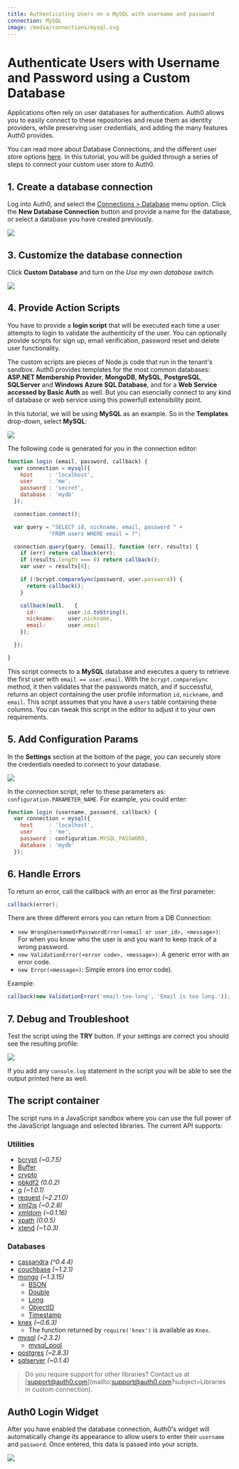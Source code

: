 ```yaml
---
title: Authenticating Users on a MySQL with username and password
connection: MySQL
image: /media/connections/mysql.svg
---
```


# Authenticate Users with Username and Password using a Custom Database

Applications often rely on user databases for authentication. Auth0 allows you to easily connect to these repositories and reuse them as identity providers, while preserving user credentials, and adding the many features Auth0 provides.

You can read more about Database Connections, and the different user store options [here](/connections/database). In this tutorial, you will be guided through a series of steps to connect your custom user store to Auth0.

## 1. Create a database connection

Log into Auth0, and select the [Connections > Database](${uiURL}/#/connections/database) menu option. Click the **New Database Connection** button and provide a name for the database, or select a database you have created previously.

![](/media/articles/connections/database/database-connections.png)

## 3. Customize the database connection

Click **Custom Database** and turn on the *Use my own database* switch.

![](/media/articles/connections/database/custom-database.png)

## 4. Provide Action Scripts

You have to provide a **login script** that will be executed each time a user attempts to login to validate the authenticity of the user. You can optionally provide scripts for sign up, email verification, password reset and delete user functionality. 

The custom scripts are pieces of Node.js code that run in the tenant's sandbox. Auth0 provides templates for the most common databases: **ASP.NET Membership Provider**, **MongoDB**, **MySQL**, **PostgreSQL**, **SQLServer** and **Windows Azure SQL Database**, and for a **Web Service accessed by Basic Auth** as well. But you can esencially connect to any kind of database or web service using this powerfull extensibility point.

In this tutorial, we will be using **MySQL** as an example. So in the **Templates** drop-down, select **MySQL**:

![](/media/articles/connections/database/mysql/db-connection-login-script.png)

The following code is generated for you in the connection editor:

```js
function login (email, password, callback) {
  var connection = mysql({
    host     : 'localhost',
    user     : 'me',
    password : 'secret',
    database : 'mydb'
  });

  connection.connect();

  var query = "SELECT id, nickname, email, password " +
             "FROM users WHERE email = ?";

  connection.query(query, [email], function (err, results) {
    if (err) return callback(err);
    if (results.length === 0) return callback();
    var user = results[0];

    if (!bcrypt.compareSync(password, user.password)) {
      return callback();
    }

    callback(null,   {
      id:          user.id.toString(),
      nickname:    user.nickname,
      email:       user.email
    });

  });

}
```

This script connects to a **MySQL** database and executes a query to retrieve the first user with `email == user.email`. With the `bcrypt.compareSync` method, it then validates that the passwords match, and if successful, returns an object containing the user profile information `id`, `nickname`, and `email`. This script assumes that you have a `users` table containing these columns. You can tweak this script in the editor to adjust it to your own requirements.

## 5. Add Configuration Params

In the **Settings** section at the bottom of the page, you can securely store the credentials needed to connect to your database.

![](/media/articles/connections/database/mysql/db-connection-configurate.png)

In the connection script, refer to these parameters as: `configuration.PARAMETER_NAME`. For example, you could enter:

```js
function login (username, password, callback) {
  var connection = mysql({
    host     : 'localhost',
    user     : 'me',
    password : configuration.MYSQL_PASSWORD,
    database : 'mydb'
  });
```

## 6. Handle Errors

To return an error, call the callback with an error as the first parameter:

```js
callback(error);
```

There are three different errors you can return from a DB Connection:

* `new WrongUsernameOrPasswordError(<email or user_id>, <message>)`: For when you know who the user is and you want to keep track of a wrong password.
* `new ValidationError(<error code>, <message>)`: A generic error with an error code.
* `new Error(<message>)`: Simple errors (no error code).

Example:

```js
callback(new ValidationError('email-too-long', 'Email is too long.'));
```

## 7. Debug and Troubleshoot

Test the script using the **TRY** button. If your settings are correct you should see the resulting profile:

![](/media/articles/connections/database/mysql/db-connection-try-ok.png)

If you add any ``console.log`` statement in the script you will be able to see the output printed here as well.


## The script container

The script runs in a JavaScript sandbox where you can use the full power of the JavaScript language and selected libraries. The current API supports:

### Utilities
* [bcrypt](https://github.com/ncb000gt/node.bcrypt.js/) _(~0.7.5)_
* [Buffer](http://nodejs.org/docs/v0.8.26/api/buffer.html)
* [crypto](http://nodejs.org/docs/v0.8.26/api/crypto.html)
* [pbkdf2](https://github.com/davidmurdoch/easy-pbkdf2) _(0.0.2)_
* [q](https://github.com/kriskowal/q) _(~1.0.1)_
* [request](https://github.com/mikeal/request) _(~2.21.0)_
* [xml2js](https://github.com/Leonidas-from-XIV/node-xml2js) _(~0.2.8)_
* [xmldom](https://github.com/jindw/xmldom) _(~0.1.16)_
* [xpath](https://github.com/goto100/xpath) _(0.0.5)_
* [xtend](https://github.com/Raynos/xtend) _(~1.0.3)_

### Databases
* [cassandra](https://www.npmjs.org/package/node-cassandra-cql) _(^0.4.4)_
* [couchbase](https://github.com/couchbase/couchnode) _(~1.2.1)_
* [mongo](https://github.com/mongodb/node-mongodb-native) _(~1.3.15)_
	* [BSON](http://mongodb.github.io/node-mongodb-native/api-bson-generated/bson.html)
	* [Double](http://mongodb.github.io/node-mongodb-native/api-bson-generated/double.html)
	* [Long](http://mongodb.github.io/node-mongodb-native/api-bson-generated/long.html)
	* [ObjectID](http://mongodb.github.io/node-mongodb-native/api-bson-generated/objectid.html)
	* [Timestamp](http://mongodb.github.io/node-mongodb-native/api-bson-generated/timestamp.html)
* [knex](http://knexjs.org) _(~0.6.3)_
	* The function returned by `require('knex')` is available as `Knex`.
* [mysql](https://github.com/felixge/node-mysql) _(~2.3.2)_
	* [mysql\_pool](https://github.com/felixge/node-mysql#pool-options)
* [postgres](http://github.com/brianc/node-postgres) _(~2.8.3)_
* [sqlserver](https://github.com/pekim/tedious) _(~0.1.4)_

> Do you require support for other libraries? Contact us at [support@auth0.com](mailto:support@auth0.com?subject=Libraries in custom connection).

## Auth0 Login Widget

After you have enabled the database connection, Auth0's widget will automatically change its appearance to allow users to enter their `username` and `password`. Once entered, this data is passed into your scripts.

![](/media/articles/connections/database/mysql/db-connection-widget.png)
